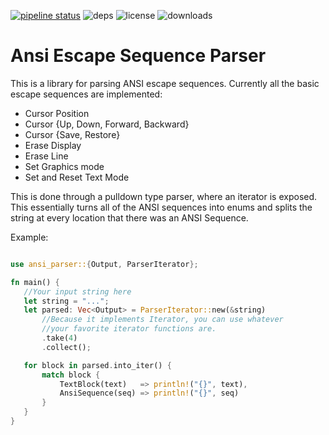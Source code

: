 [![pipeline status](https://img.shields.io/gitlab/pipeline/gitlab-org/gitlab-ce.svg?style=flat-square)](https://gitlab.com/davidbittner/ansi-parser/commits/master) ![deps](https://img.shields.io/librariesio/release/cargo/ansi-parser.svg?style=flat-square) ![license](https://img.shields.io/crates/l/ansi-parser.svg?style=flat-square) ![downloads](https://img.shields.io/crates/d/ansi-parser.svg?style=flat-square)
# Ansi Escape Sequence Parser


This is a library for parsing ANSI escape sequences. Currently all the basic escape sequences
are implemented:
 + Cursor Position
 + Cursor {Up, Down, Forward, Backward}
 + Cursor {Save, Restore}
 + Erase Display
 + Erase Line
 + Set Graphics mode
 + Set and Reset Text Mode

 This is done through a pulldown type parser, where an iterator is exposed. This essentially
 turns all of the ANSI sequences into enums and splits the string at every location that there
 was an ANSI Sequence.

 Example:

 ```rust

use ansi_parser::{Output, ParserIterator};

fn main() {
    //Your input string here
    let string = "...";
    let parsed: Vec<Output> = ParserIterator::new(&string)
        //Because it implements Iterator, you can use whatever
        //your favorite iterator functions are.
        .take(4)
        .collect();

    for block in parsed.into_iter() {
        match block {
            TextBlock(text)   => println!("{}", text),
            AnsiSequence(seq) => println!("{}", seq)
        }
    }
}
 ```
